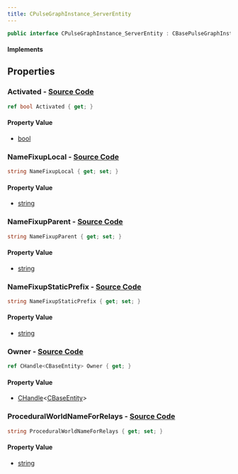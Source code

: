 ```yaml
---
title: CPulseGraphInstance_ServerEntity
---
```


```csharp
public interface CPulseGraphInstance_ServerEntity : CBasePulseGraphInstance, ISchemaClass<CBasePulseGraphInstance>, ISchemaClass<CPulseGraphInstance_ServerEntity>, ISchemaField, ISchemaClass, INativeHandle
```

#### Implements

## Properties

### **Activated** - [Source Code](https://github.com/swiftly-solution/swiftlys2/blob/main/managed/src/SwiftlyS2.Generated/Schemas/Interfaces/CPulseGraphInstance_ServerEntity.cs#L18)

```csharp
ref bool Activated { get; }
```

#### Property Value

- [bool](https://learn.microsoft.com/dotnet/api/system.boolean)

### **NameFixupLocal** - [Source Code](https://github.com/swiftly-solution/swiftlys2/blob/main/managed/src/SwiftlyS2.Generated/Schemas/Interfaces/CPulseGraphInstance_ServerEntity.cs#L24)

```csharp
string NameFixupLocal { get; set; }
```

#### Property Value

- [string](https://learn.microsoft.com/dotnet/api/system.string)

### **NameFixupParent** - [Source Code](https://github.com/swiftly-solution/swiftlys2/blob/main/managed/src/SwiftlyS2.Generated/Schemas/Interfaces/CPulseGraphInstance_ServerEntity.cs#L22)

```csharp
string NameFixupParent { get; set; }
```

#### Property Value

- [string](https://learn.microsoft.com/dotnet/api/system.string)

### **NameFixupStaticPrefix** - [Source Code](https://github.com/swiftly-solution/swiftlys2/blob/main/managed/src/SwiftlyS2.Generated/Schemas/Interfaces/CPulseGraphInstance_ServerEntity.cs#L20)

```csharp
string NameFixupStaticPrefix { get; set; }
```

#### Property Value

- [string](https://learn.microsoft.com/dotnet/api/system.string)

### **Owner** - [Source Code](https://github.com/swiftly-solution/swiftlys2/blob/main/managed/src/SwiftlyS2.Generated/Schemas/Interfaces/CPulseGraphInstance_ServerEntity.cs#L16)

```csharp
ref CHandle<CBaseEntity> Owner { get; }
```

#### Property Value

- [CHandle](/docs/api/shared/natives/chandle-1)<[CBaseEntity](/docs/api/shared/schemadefinitions/cbaseentity)>

### **ProceduralWorldNameForRelays** - [Source Code](https://github.com/swiftly-solution/swiftlys2/blob/main/managed/src/SwiftlyS2.Generated/Schemas/Interfaces/CPulseGraphInstance_ServerEntity.cs#L26)

```csharp
string ProceduralWorldNameForRelays { get; set; }
```

#### Property Value

- [string](https://learn.microsoft.com/dotnet/api/system.string)

